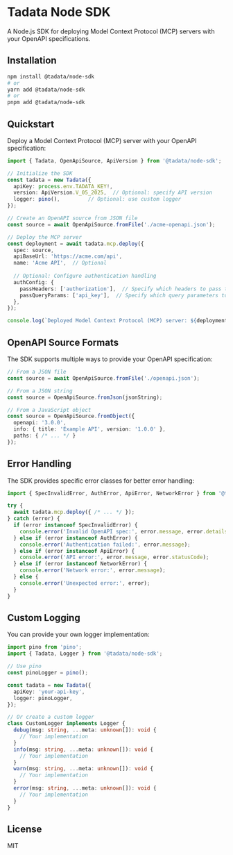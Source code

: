 # Tadata Node SDK

A Node.js SDK for deploying Model Context Protocol (MCP) servers with your OpenAPI specifications.

## Installation

```bash
npm install @tadata/node-sdk
# or
yarn add @tadata/node-sdk
# or
pnpm add @tadata/node-sdk
```

## Quickstart

Deploy a Model Context Protocol (MCP) server with your OpenAPI specification:

```typescript
import { Tadata, OpenApiSource, ApiVersion } from '@tadata/node-sdk';

// Initialize the SDK
const tadata = new Tadata({
  apiKey: process.env.TADATA_KEY!,
  version: ApiVersion.V_05_2025,  // Optional: specify API version
  logger: pino(),         // Optional: use custom logger
});

// Create an OpenAPI source from JSON file
const source = await OpenApiSource.fromFile('./acme-openapi.json');

// Deploy the MCP server
const deployment = await tadata.mcp.deploy({
  spec: source,
  apiBaseUrl: 'https://acme.com/api',
  name: 'Acme API',  // Optional
  
  // Optional: Configure authentication handling
  authConfig: {
    passHeaders: ['authorization'],  // Specify which headers to pass through. Defaults to ['authorization', 'api-key', 'api_key', 'apikey', 'x-api-key', 'x-apikey']
    passQueryParams: ['api_key'],  // Specify which query parameters to pass through. Defaults to ['api-key', 'api_key', 'apikey']
  },
});

console.log(`Deployed Model Context Protocol (MCP) server: ${deployment.url}`);
```

## OpenAPI Source Formats

The SDK supports multiple ways to provide your OpenAPI specification:

```typescript
// From a JSON file
const source = await OpenApiSource.fromFile('./openapi.json');

// From a JSON string
const source = OpenApiSource.fromJson(jsonString);

// From a JavaScript object
const source = OpenApiSource.fromObject({
  openapi: '3.0.0',
  info: { title: 'Example API', version: '1.0.0' },
  paths: { /* ... */ }
});
```

## Error Handling

The SDK provides specific error classes for better error handling:

```typescript
import { SpecInvalidError, AuthError, ApiError, NetworkError } from '@tadata/node-sdk';

try {
  await tadata.mcp.deploy({ /* ... */ });
} catch (error) {
  if (error instanceof SpecInvalidError) {
    console.error('Invalid OpenAPI spec:', error.message, error.details);
  } else if (error instanceof AuthError) {
    console.error('Authentication failed:', error.message);
  } else if (error instanceof ApiError) {
    console.error('API error:', error.message, error.statusCode);
  } else if (error instanceof NetworkError) {
    console.error('Network error:', error.message);
  } else {
    console.error('Unexpected error:', error);
  }
}
```

## Custom Logging

You can provide your own logger implementation:

```typescript
import pino from 'pino';
import { Tadata, Logger } from '@tadata/node-sdk';

// Use pino
const pinoLogger = pino();

const tadata = new Tadata({
  apiKey: 'your-api-key',
  logger: pinoLogger,
});

// Or create a custom logger
class CustomLogger implements Logger {
  debug(msg: string, ...meta: unknown[]): void {
    // Your implementation
  }
  info(msg: string, ...meta: unknown[]): void {
    // Your implementation
  }
  warn(msg: string, ...meta: unknown[]): void {
    // Your implementation
  }
  error(msg: string, ...meta: unknown[]): void {
    // Your implementation
  }
}
```

## License

MIT 